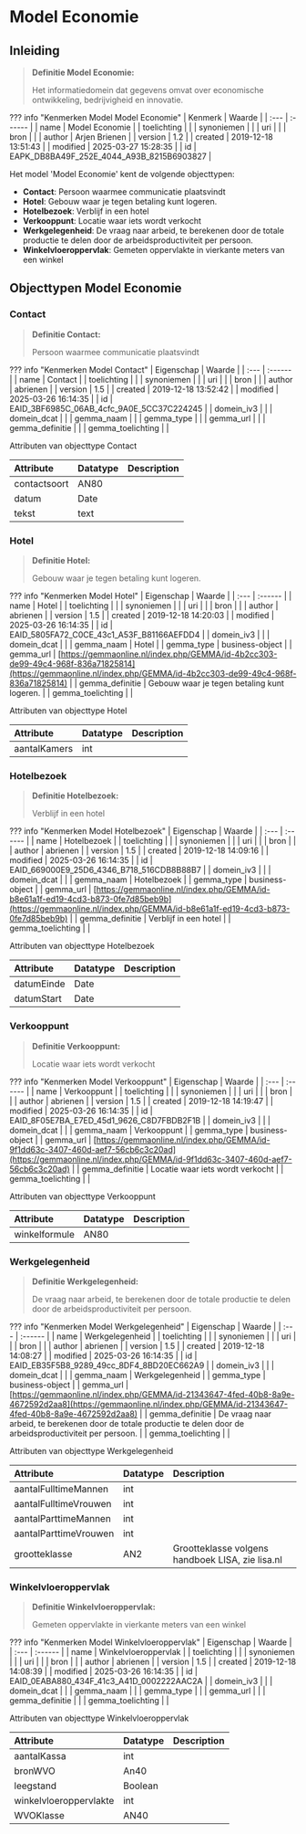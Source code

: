 # Model Economie
## Inleiding
> **Definitie Model Economie:** 
>
> Het informatiedomein dat gegevens omvat over economische ontwikkeling, bedrijvigheid en innovatie.

??? info "Kenmerken Model Model Economie"
    | Kenmerk | Waarde |
    | :--- | :------ |
    | name | Model Economie |
    | toelichting |  |
    | synoniemen |  |
    | uri |  |
    | bron |  |
    | author | Arjen Brienen |
    | version | 1.2 |
    | created | 2019-12-18 13:51:43 |
    | modified | 2025-03-27 15:28:35 |
    | id | EAPK_DB8BA49F_252E_4044_A93B_8215B6903827 |
    

Het model 'Model Economie' kent de volgende objecttypen:

* **Contact**: Persoon waarmee communicatie plaatsvindt
* **Hotel**: Gebouw waar je tegen betaling kunt logeren.
* **Hotelbezoek**: Verblijf in een hotel
* **Verkooppunt**: Locatie waar iets wordt verkocht
* **Werkgelegenheid**: De vraag naar arbeid, te berekenen door de totale productie te delen door de arbeidsproductiviteit per persoon.
* **Winkelvloeroppervlak**: Gemeten oppervlakte in vierkante meters van een winkel


## Objecttypen Model Economie


### Contact
> **Definitie Contact:** 
>
> Persoon waarmee communicatie plaatsvindt

??? info "Kenmerken Model Contact"
    | Eigenschap | Waarde |
    | :--- | :------ |
    | name | Contact |
    | toelichting |  |
    | synoniemen |  |
    | uri |  |
    | bron |  |
    | author | abrienen |
    | version | 1.5 |
    | created | 2019-12-18 13:52:42 |
    | modified | 2025-03-26 16:14:35 |
    | id | EAID_3BF6985C_06AB_4cfc_9A0E_5CC37C224245 |
    | domein_iv3 |  |
    | domein_dcat |  |
    | gemma_naam |  |
    | gemma_type |  |
    | gemma_url |  |
    | gemma_definitie |  |
    | gemma_toelichting |  |
    

Attributen van objecttype Contact

| Attribute | Datatype | Description |
| :--- | :--- | :--- |
| contactsoort | AN80 |  |
| datum | Date |  |
| tekst | text |  |



### Hotel
> **Definitie Hotel:** 
>
> Gebouw waar je tegen betaling kunt logeren.

??? info "Kenmerken Model Hotel"
    | Eigenschap | Waarde |
    | :--- | :------ |
    | name | Hotel |
    | toelichting |  |
    | synoniemen |  |
    | uri |  |
    | bron |  |
    | author | abrienen |
    | version | 1.5 |
    | created | 2019-12-18 14:20:03 |
    | modified | 2025-03-26 16:14:35 |
    | id | EAID_5805FA72_C0CE_43c1_A53F_B81166AEFDD4 |
    | domein_iv3 |  |
    | domein_dcat |  |
    | gemma_naam | Hotel |
    | gemma_type | business-object |
    | gemma_url | [https://gemmaonline.nl/index.php/GEMMA/id-4b2cc303-de99-49c4-968f-836a71825814](https://gemmaonline.nl/index.php/GEMMA/id-4b2cc303-de99-49c4-968f-836a71825814) |
    | gemma_definitie | Gebouw waar je tegen betaling kunt logeren. |
    | gemma_toelichting |  |
    

Attributen van objecttype Hotel

| Attribute | Datatype | Description |
| :--- | :--- | :--- |
| aantalKamers | int |  |



### Hotelbezoek
> **Definitie Hotelbezoek:** 
>
> Verblijf in een hotel

??? info "Kenmerken Model Hotelbezoek"
    | Eigenschap | Waarde |
    | :--- | :------ |
    | name | Hotelbezoek |
    | toelichting |  |
    | synoniemen |  |
    | uri |  |
    | bron |  |
    | author | abrienen |
    | version | 1.5 |
    | created | 2019-12-18 14:09:16 |
    | modified | 2025-03-26 16:14:35 |
    | id | EAID_669000E9_25D6_4346_B718_516CDB8B88B7 |
    | domein_iv3 |  |
    | domein_dcat |  |
    | gemma_naam | Hotelbezoek |
    | gemma_type | business-object |
    | gemma_url | [https://gemmaonline.nl/index.php/GEMMA/id-b8e61a1f-ed19-4cd3-b873-0fe7d85beb9b](https://gemmaonline.nl/index.php/GEMMA/id-b8e61a1f-ed19-4cd3-b873-0fe7d85beb9b) |
    | gemma_definitie | Verblijf in een hotel |
    | gemma_toelichting |  |
    

Attributen van objecttype Hotelbezoek

| Attribute | Datatype | Description |
| :--- | :--- | :--- |
| datumEinde | Date |  |
| datumStart | Date |  |



### Verkooppunt
> **Definitie Verkooppunt:** 
>
> Locatie waar iets wordt verkocht

??? info "Kenmerken Model Verkooppunt"
    | Eigenschap | Waarde |
    | :--- | :------ |
    | name | Verkooppunt |
    | toelichting |  |
    | synoniemen |  |
    | uri |  |
    | bron |  |
    | author | abrienen |
    | version | 1.5 |
    | created | 2019-12-18 14:19:47 |
    | modified | 2025-03-26 16:14:35 |
    | id | EAID_8F05E7BA_E7ED_45d1_9626_C8D7FBDB2F1B |
    | domein_iv3 |  |
    | domein_dcat |  |
    | gemma_naam | Verkooppunt |
    | gemma_type | business-object |
    | gemma_url | [https://gemmaonline.nl/index.php/GEMMA/id-9f1dd63c-3407-460d-aef7-56cb6c3c20ad](https://gemmaonline.nl/index.php/GEMMA/id-9f1dd63c-3407-460d-aef7-56cb6c3c20ad) |
    | gemma_definitie | Locatie waar iets wordt verkocht |
    | gemma_toelichting |  |
    

Attributen van objecttype Verkooppunt

| Attribute | Datatype | Description |
| :--- | :--- | :--- |
| winkelformule | AN80 |  |



### Werkgelegenheid
> **Definitie Werkgelegenheid:** 
>
> De vraag naar arbeid, te berekenen door de totale productie te delen door de arbeidsproductiviteit per persoon.

??? info "Kenmerken Model Werkgelegenheid"
    | Eigenschap | Waarde |
    | :--- | :------ |
    | name | Werkgelegenheid |
    | toelichting |  |
    | synoniemen |  |
    | uri |  |
    | bron |  |
    | author | abrienen |
    | version | 1.5 |
    | created | 2019-12-18 14:08:27 |
    | modified | 2025-03-26 16:14:35 |
    | id | EAID_EB35F5B8_9289_49cc_8DF4_8BD20EC662A9 |
    | domein_iv3 |  |
    | domein_dcat |  |
    | gemma_naam | Werkgelegenheid |
    | gemma_type | business-object |
    | gemma_url | [https://gemmaonline.nl/index.php/GEMMA/id-21343647-4fed-40b8-8a9e-4672592d2aa8](https://gemmaonline.nl/index.php/GEMMA/id-21343647-4fed-40b8-8a9e-4672592d2aa8) |
    | gemma_definitie | De vraag naar arbeid, te berekenen door de totale productie te delen door de arbeidsproductiviteit per persoon. |
    | gemma_toelichting |  |
    

Attributen van objecttype Werkgelegenheid

| Attribute | Datatype | Description |
| :--- | :--- | :--- |
| aantalFulltimeMannen | int |  |
| aantalFulltimeVrouwen | int |  |
| aantalParttimeMannen | int |  |
| aantalParttimeVrouwen | int |  |
| grootteklasse | AN2 | Grootteklasse volgens handboek LISA, zie lisa.nl |



### Winkelvloeroppervlak
> **Definitie Winkelvloeroppervlak:** 
>
> Gemeten oppervlakte in vierkante meters van een winkel

??? info "Kenmerken Model Winkelvloeroppervlak"
    | Eigenschap | Waarde |
    | :--- | :------ |
    | name | Winkelvloeroppervlak |
    | toelichting |  |
    | synoniemen |  |
    | uri |  |
    | bron |  |
    | author | abrienen |
    | version | 1.5 |
    | created | 2019-12-18 14:08:39 |
    | modified | 2025-03-26 16:14:35 |
    | id | EAID_0EABA880_434F_41c3_A41D_0002222AAC2A |
    | domein_iv3 |  |
    | domein_dcat |  |
    | gemma_naam |  |
    | gemma_type |  |
    | gemma_url |  |
    | gemma_definitie |  |
    | gemma_toelichting |  |
    

Attributen van objecttype Winkelvloeroppervlak

| Attribute | Datatype | Description |
| :--- | :--- | :--- |
| aantalKassa | int |  |
| bronWVO | An40 |  |
| leegstand | Boolean |  |
| winkelvloeroppervlakte | int |  |
| WVOKlasse | AN40 |  |





